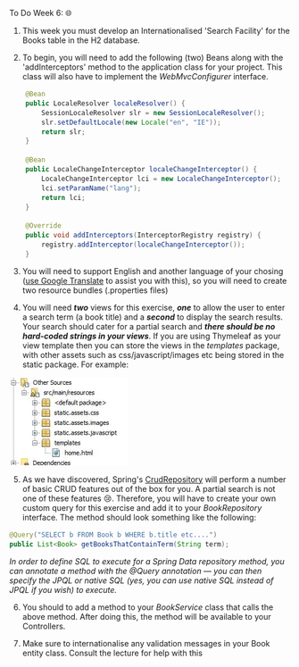 To Do Week 6: :globe_with_meridians:

1. This week you must develop an Internationalised 'Search Facility' for the Books table in the H2 database.

2. To begin, you will need to add the following (two) Beans along with the 'addInterceptors' method to the application class for your project. This class will also have to implement the *WebMvcConfigurer* interface.

```java
    @Bean
    public LocaleResolver localeResolver() { 
        SessionLocaleResolver slr = new SessionLocaleResolver();
        slr.setDefaultLocale(new Locale("en", "IE"));
        return slr;
    }

    @Bean
    public LocaleChangeInterceptor localeChangeInterceptor() {
        LocaleChangeInterceptor lci = new LocaleChangeInterceptor();
        lci.setParamName("lang");
        return lci;
    }

    @Override
    public void addInterceptors(InterceptorRegistry registry) {
        registry.addInterceptor(localeChangeInterceptor());
    }
```

3. You will need to support English and another language of your chosing ([use Google Translate](https://translate.google.com/) to assist you with this), so you will need to create two resource bundles (.properties files)

4. You will need ***two*** views for this exercise, ***one*** to allow the user to enter a search term (a book title) and a ***second*** to display the search results. Your search should cater for a partial search and ***there should be no hard-coded strings in your views***. If you are using Thymeleaf as your view template then you can store the views in the *templates* package, with other assets such as css/javascript/images etc being stored in the static package. For example:

![](/images/views_and_assets.JPG)




5. As we have discovered, Spring's [CrudRepository](https://docs.spring.io/spring-data/commons/docs/current/api/org/springframework/data/repository/CrudRepository.html) will perform a number of basic CRUD features out of the box for you. A partial search is not one of these features :cry:. Therefore, you will have to create your own custom query for this exercise and add it to your *BookRepository* interface. The method should look something like the following:

```java
@Query("SELECT b FROM Book b WHERE b.title etc....")
public List<Book> getBooksThatContainTerm(String term);

```
   *In order to define SQL to execute for a Spring Data repository method, you can annotate a method with the @Query annotation — you can then specify the JPQL or native SQL (yes, you can use native SQL instead of JPQL if you wish) to execute.*

6. You should to add a method to your *BookService* class that calls the above method. After doing this, the method will be available to your Controllers.

7. Make sure to internationalise any validation messages in your Book entity class. Consult the lecture for help with this
